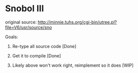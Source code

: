 # Snobol III

original source: http://minnie.tuhs.org/cgi-bin/utree.pl?file=V6/usr/source/sno

Goals:

1) Re-type all source code [Done]

2) Get it to compile [Done]

3) Likely above won't work right, reimplement so it does [WIP]